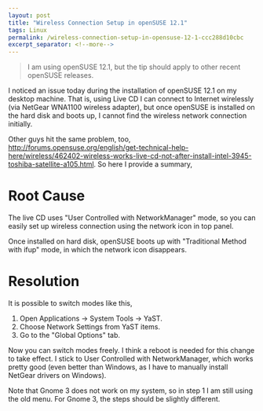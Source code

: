 ```yaml
---
layout: post
title: "Wireless Connection Setup in openSUSE 12.1"
tags: Linux
permalink: /wireless-connection-setup-in-opensuse-12-1-ccc288d10cbc
excerpt_separator: <!--more-->
---
```

> I am using openSUSE 12.1, but the tip should apply to other recent openSUSE releases.

I noticed an issue today during the installation of openSUSE 12.1 on my desktop machine. That is, using Live CD I can connect to Internet wirelessly (via NetGear WNA1100 wireless adapter), but once openSUSE is installed on the hard disk and boots up, I cannot find the wireless network connection initially.
<!--more-->

Other guys hit the same problem, too, http://forums.opensuse.org/english/get-technical-help-here/wireless/462402-wireless-works-live-cd-not-after-install-intel-3945-toshiba-satellite-a105.html. So here I provide a summary,

# Root Cause
The live CD uses "User Controlled with NetworkManager" mode, so you can easily set up wireless connection using the network icon in top panel.

Once installed on hard disk, openSUSE boots up with "Traditional Method with ifup" mode, in which the network icon disappears.

# Resolution
It is possible to switch modes like this,

1. Open Applications -> System Tools -> YaST.
1. Choose Network Settings from YaST items.
1. Go to the "Global Options" tab.

Now you can switch modes freely. I think a reboot is needed for this change to take effect. I stick to User Controlled with NetworkManager, which works pretty good (even better than Windows, as I have to manually install NetGear drivers on Windows).

Note that Gnome 3 does not work on my system, so in step 1 I am still using the old menu. For Gnome 3, the steps should be slightly different.
